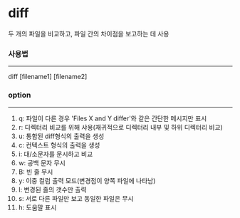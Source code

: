 # diff
두 개의 파일을 비교하고, 파일 간의 차이점을 보고하는 데 사용

### 사용법
---
diff [filename1] [filename2]

### option
---
1. q: 파일이 다른 경우 'Files X and Y differ'와 같은 간단한 메시지만 표시
2. r: 디렉터리 비교를 위해 샤용(재귀적으로 디렉터리 내부 및 하위 디렉터리 비교)
3. u: 통합된 diff형식의 출력을 생성
4. c: 컨텍스트 형식의 출력을 생성
5. i: 대/소문자를 문시하고 비교
6. w: 공백 문자 무시
7. B: 빈 줄 무시
8. y: 이중 컬럼 출력 모드(변경점이 양쪽 파일에 나타남)
9. l: 변경된 줄의 갯수만 출력
10. s: 서로 다른 파일만 보고 동일한 파일은 무시
11. h: 도움말 표시